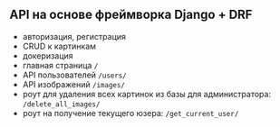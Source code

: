 ## API на основе фреймворка Django + DRF

- авторизация, регистрация
- CRUD к картинкам
- докеризация
- главная страница ```/```
- API пользователей ```/users/```
- API изображений ```/images/```
- роут для удаления всех картинок из базы для администратора: ```/delete_all_images/```
- роут на получение текущего юзера: ```/get_current_user/```
